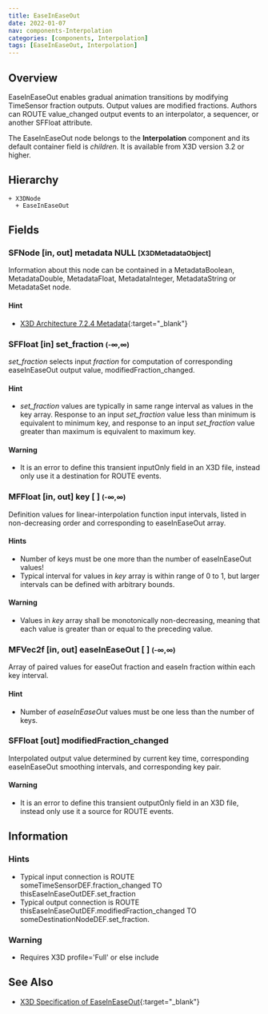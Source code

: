 ```yaml
---
title: EaseInEaseOut
date: 2022-01-07
nav: components-Interpolation
categories: [components, Interpolation]
tags: [EaseInEaseOut, Interpolation]
---
```

<style>
.post h3 {
  word-spacing: 0.2em;
}
</style>

## Overview

EaseInEaseOut enables gradual animation transitions by modifying TimeSensor fraction outputs. Output values are modified fractions. Authors can ROUTE value_changed output events to an interpolator, a sequencer, or another SFFloat attribute.

The EaseInEaseOut node belongs to the **Interpolation** component and its default container field is *children.* It is available from X3D version 3.2 or higher.

## Hierarchy

```
+ X3DNode
  + EaseInEaseOut
```

## Fields

### SFNode [in, out] **metadata** NULL <small>[X3DMetadataObject]</small>

Information about this node can be contained in a MetadataBoolean, MetadataDouble, MetadataFloat, MetadataInteger, MetadataString or MetadataSet node.

#### Hint

- [X3D Architecture 7.2.4 Metadata](https://www.web3d.org/specifications/X3Dv4Draft/ISO-IEC19775-1v4-CD1/Part01/components/core.html#Metadata){:target="_blank"}

### SFFloat [in] **set_fraction** <small>(-∞,∞)</small>

*set_fraction* selects input *fraction* for computation of corresponding easeInEaseOut output value, modifiedFraction_changed.

#### Hint

- *set_fraction* values are typically in same range interval as values in the key array. Response to an input *set_fraction* value less than minimum is equivalent to minimum key, and response to an input *set_fraction* value greater than maximum is equivalent to maximum key.

#### Warning

- It is an error to define this transient inputOnly field in an X3D file, instead only use it a destination for ROUTE events.

### MFFloat [in, out] **key** [ ] <small>(-∞,∞)</small>

Definition values for linear-interpolation function input intervals, listed in non-decreasing order and corresponding to easeInEaseOut array.

#### Hints

- Number of keys must be one more than the number of easeInEaseOut values!
- Typical interval for values in *key* array is within range of 0 to 1, but larger intervals can be defined with arbitrary bounds.

#### Warning

- Values in *key* array shall be monotonically non-decreasing, meaning that each value is greater than or equal to the preceding value.

### MFVec2f [in, out] **easeInEaseOut** [ ] <small>(-∞,∞)</small>

Array of paired values for easeOut fraction and easeIn fraction within each key interval.

#### Hint

- Number of *easeInEaseOut* values must be one less than the number of keys.

### SFFloat [out] **modifiedFraction_changed**

Interpolated output value determined by current key time, corresponding easeInEaseOut smoothing intervals, and corresponding key pair.

#### Warning

- It is an error to define this transient outputOnly field in an X3D file, instead only use it a source for ROUTE events.

## Information

### Hints

- Typical input connection is ROUTE someTimeSensorDEF.fraction_changed TO thisEaseInEaseOutDEF.set_fraction
- Typical output connection is ROUTE thisEaseInEaseOutDEF.modifiedFraction_changed TO someDestinationNodeDEF.set_fraction.

### Warning

- Requires X3D profile='Full' or else include <component name='Interpolation' level='3'/>

## See Also

- [X3D Specification of EaseInEaseOut](https://www.web3d.org/documents/specifications/19775-1/V4.0/Part01/components/interpolators.html#EaseInEaseOut){:target="_blank"}

